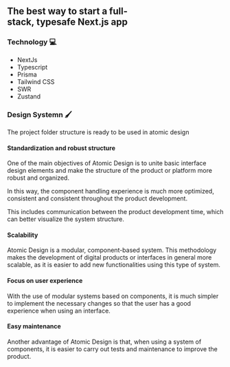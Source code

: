 ## The best way to start a full-stack, typesafe Next.js app

### Technology 💻

- NextJs
- Typescript
- Prisma
- Tailwind CSS
- SWR
- Zustand

### Design Systemn 🖌️

The project folder structure is ready to be used in atomic design

#### Standardization and robust structure

One of the main objectives of Atomic Design is to unite basic interface design elements and make the structure of the product or platform more robust and organized.

In this way, the component handling experience is much more optimized, consistent and consistent throughout the product development.

This includes communication between the product development time, which can better visualize the system structure.

#### Scalability

Atomic Design is a modular, component-based system. This methodology makes the development of digital products or interfaces in general more scalable, as it is easier to add new functionalities using this type of system.

#### Focus on user experience

With the use of modular systems based on components, it is much simpler to implement the necessary changes so that the user has a good experience when using an interface.

#### Easy maintenance

Another advantage of Atomic Design is that, when using a system of components, it is easier to carry out tests and maintenance to improve the product.
